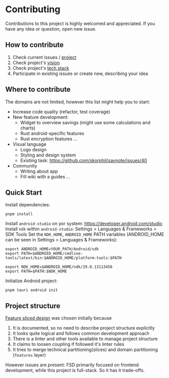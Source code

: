 # Contributing
Contributions to this project is highly welcomed and appreciated. 
If you have any idea or question, open new issue.

## How to contribute
1. Check current issues / [project](https://github.com/users/skorphil/projects/7)
2. Check project's [vision](https://github.com/skorphil/savnote/wiki/SavNote-Vision)
3. Check project's [tech stack](https://github.com/skorphil/savnote/wiki/Project's-tech-stack)
4. Participate in existing issues or create new, describing your idea

## Where to contribute
The domains are not limited, however this list might help you to start:
- Increase code quality (refactor, test coverage)
- New feature development:
    - Widget to overview savings (might use some calculations and charts)
    - Rust android-specific features
    - Rust encryption features
    ...
- Visual language
    - Logo design
    - Styling and design system
    - Existing task: https://github.com/skorphil/savnote/issues/40 
- Community
    - Writing about app
    - Fill wiki with a guides
...    

## Quick Start
Install dependencies:
```shell
pnpm install
```
Install `android-studio` on yor system: https://developer.android.com/studio
Install `ndk` within `android-studio`: Settings > Languages & Frameworks > SDK Tools
Set the `NDK_HOME`, `ANDROID_HOME` PATH variables (ANDROID_HOME can be seen in Settings > Languages & Frameworks):
```
export ANDROID_HOME=YOUR_PATH/Android/sdk
export PATH=$ANDROID_HOME/cmdline-tools/latest/bin:$ANDROID_HOME/platform-tools:$PATH

export NDK_HOME=$ANDROID_HOME/ndk/29.0.13113456
export PATH=$PATH:$NDK_HOME
```

Initialize Android project:
```shell
pnpm tauri android init
```

## Project structure
[Feature sliced design](https://feature-sliced.github.io/documentation/docs) was chosen initially because
1. It is documented, so no need to describe project structure explicitly
2. It looks quite logical and follows common development approach
3. There is a linter and other tools available to manage project structure
4. It claims to loosen coupling if followed it's linter rules
5. It tries to merge technical partitioning(slices) and domain partitioning (`features` layer)

However issues are present: FSD primarily focused on frontend development, 
while this project is full-stack. So it has it trade-offs.
